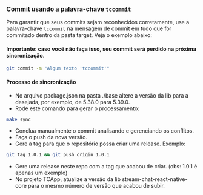 ### Commit usando a palavra-chave `tccommit`

Para garantir que seus commits sejam reconhecidos corretamente, use a palavra-chave `tccommit` na mensagem de commit em tudo que for commitado dentro da pasta target. Veja o exemplo abaixo:

#### Importante: caso você não faça isso, seu commit será perdido na próxima sincronização.

```bash
git commit -m "Algum texto 'tccommit'"
```

#### Processo de sincronização

- No arquivo package.json na pasta ./base altere a versão da lib para a desejada, por exemplo, de 5.38.0 para 5.39.0.
- Rode este comando para gerar o processamento:

```bash
make sync
```

- Conclua manualmente o commit analisando e gerenciando os conflitos.
- Faça o push da nova versão.
- Gere a tag para que o repositório possa criar uma release. Exemplo:

```bash
git tag 1.0.1 && git push origin 1.0.1
```
- Gere uma release neste repo com a tag que acabou de criar. (obs: 1.0.1 é apenas um exemplo)
- No projeto TCApp, atualize a versão da lib stream-chat-react-native-core para o mesmo número de versão que acabou de subir.
